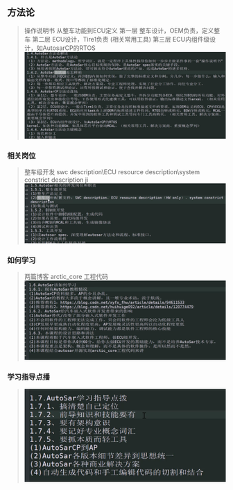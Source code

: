 ## 方法论
> 操作说明书
> 从整车功能到ECU定义
> 第一层 整车设计，OEM负责，定义整车
> 第二层 ECU设计，Tire1负责 (相关常用工具)
> 第三层 ECU内组件级设计，如AutosarCP的RTOS
![alt text](image.png)
### 相关岗位
> 整车级开发
> swc description\ECU resource description\system constrict description
> ji
![alt text](image-1.png)
### 如何学习
> 两篇博客
> arctic_core 工程代码
> ![alt text](image-2.png)

### 学习指导点播
> ![alt text](image-3.png)
